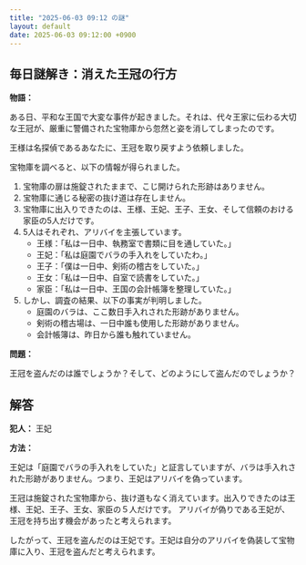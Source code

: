 ```yaml
---
title: "2025-06-03 09:12 の謎"
layout: default
date: 2025-06-03 09:12:00 +0900
---
```

## 毎日謎解き：消えた王冠の行方

**物語：**

ある日、平和な王国で大変な事件が起きました。それは、代々王家に伝わる大切な王冠が、厳重に警備された宝物庫から忽然と姿を消してしまったのです。

王様は名探偵であるあなたに、王冠を取り戻すよう依頼しました。

宝物庫を調べると、以下の情報が得られました。

1.  宝物庫の扉は施錠されたままで、こじ開けられた形跡はありません。
2.  宝物庫に通じる秘密の抜け道は存在しません。
3.  宝物庫に出入りできたのは、王様、王妃、王子、王女、そして信頼のおける家臣の5人だけです。
4.  5人はそれぞれ、アリバイを主張しています。
    *   王様：「私は一日中、執務室で書類に目を通していた。」
    *   王妃：「私は庭園でバラの手入れをしていたわ。」
    *   王子：「僕は一日中、剣術の稽古をしていた。」
    *   王女：「私は一日中、自室で読書をしていた。」
    *   家臣：「私は一日中、王国の会計帳簿を整理していた。」
5.  しかし、調査の結果、以下の事実が判明しました。
    *   庭園のバラは、ここ数日手入れされた形跡がありません。
    *   剣術の稽古場は、一日中誰も使用した形跡がありません。
    *   会計帳簿は、昨日から誰も触れていません。

**問題：**

王冠を盗んだのは誰でしょうか？そして、どのようにして盗んだのでしょうか？

## 解答

**犯人：** 王妃

**方法：**

王妃は「庭園でバラの手入れをしていた」と証言していますが、バラは手入れされた形跡がありません。つまり、王妃はアリバイを偽っています。

王冠は施錠された宝物庫から、抜け道もなく消えています。出入りできたのは王様、王妃、王子、王女、家臣の５人だけです。
アリバイが偽りである王妃が、王冠を持ち出す機会があったと考えられます。

したがって、王冠を盗んだのは王妃です。王妃は自分のアリバイを偽装して宝物庫に入り、王冠を盗んだと考えられます。

